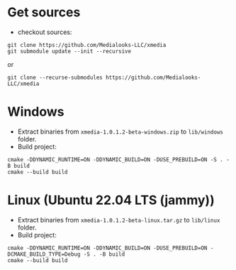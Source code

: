 # Get sources

- checkout sources:
```shell
git clone https://github.com/Medialooks-LLC/xmedia
git submodule update --init --recursive
```
or
```shell
git clone --recurse-submodules https://github.com/Medialooks-LLC/xmedia
```

# Windows
- Extract binaries from `xmedia-1.0.1.2-beta-windows.zip` to `lib/windows` folder.
- Build project:
```shell
cmake -DDYNAMIC_RUNTIME=ON -DDYNAMIC_BUILD=ON -DUSE_PREBUILD=ON -S . -B build
cmake --build build
```

# Linux (Ubuntu 22.04 LTS (jammy))
- Extract binaries from `xmedia-1.0.1.2-beta-linux.tar.gz` to `lib/linux` folder.
- Build project:
```shell
cmake -DDYNAMIC_RUNTIME=ON -DDYNAMIC_BUILD=ON -DUSE_PREBUILD=ON -DCMAKE_BUILD_TYPE=Debug -S . -B build
cmake --build build
```